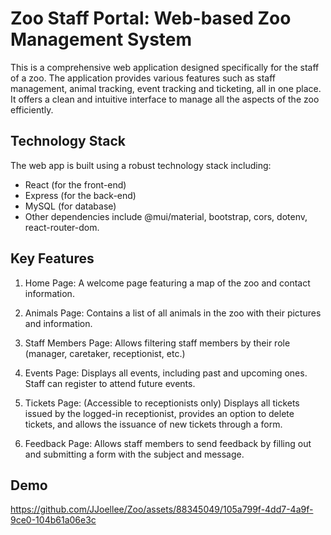 # Zoo Staff Portal: Web-based Zoo Management System

This is a comprehensive web application designed specifically for the staff of a zoo. The application provides various features such as staff management, animal tracking, event tracking and ticketing, all in one place. It offers a clean and intuitive interface to manage all the aspects of the zoo efficiently.

## Technology Stack
The web app is built using a robust technology stack including:
* React (for the front-end)
* Express (for the back-end)
* MySQL (for database)
* Other dependencies include @mui/material, bootstrap, cors, dotenv, react-router-dom.

## Key Features
1. Home Page: A welcome page featuring a map of the zoo and contact information.

2. Animals Page: Contains a list of all animals in the zoo with their pictures and information.

3. Staff Members Page: Allows filtering staff members by their role (manager, caretaker, receptionist, etc.)

4. Events Page: Displays all events, including past and upcoming ones. Staff can register to attend future events.

5. Tickets Page: (Accessible to receptionists only) Displays all tickets issued by the logged-in receptionist, provides an option to delete tickets, and allows the issuance of new tickets through a form.

6. Feedback Page: Allows staff members to send feedback by filling out and submitting a form with the subject and message.

## Demo
https://github.com/JJoellee/Zoo/assets/88345049/105a799f-4dd7-4a9f-9ce0-104b61a06e3c
